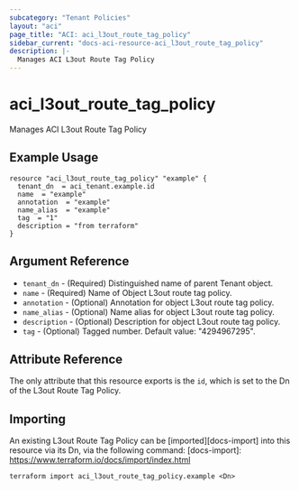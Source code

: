 ```yaml
---
subcategory: "Tenant Policies"
layout: "aci"
page_title: "ACI: aci_l3out_route_tag_policy"
sidebar_current: "docs-aci-resource-aci_l3out_route_tag_policy"
description: |-
  Manages ACI L3out Route Tag Policy
---
```


# aci_l3out_route_tag_policy

Manages ACI L3out Route Tag Policy

## Example Usage

```hcl
resource "aci_l3out_route_tag_policy" "example" {
  tenant_dn  = aci_tenant.example.id
  name  = "example"
  annotation  = "example"
  name_alias  = "example"
  tag  = "1"
  description = "from terraform"
}
```

## Argument Reference

- `tenant_dn` - (Required) Distinguished name of parent Tenant object.
- `name` - (Required) Name of Object L3out route tag policy.
- `annotation` - (Optional) Annotation for object L3out route tag policy.
- `name_alias` - (Optional) Name alias for object L3out route tag policy.
- `description` - (Optional) Description for object L3out route tag policy.
- `tag` - (Optional) Tagged number. Default value: "4294967295".

## Attribute Reference

The only attribute that this resource exports is the `id`, which is set to the
Dn of the L3out Route Tag Policy.

## Importing

An existing L3out Route Tag Policy can be [imported][docs-import] into this resource via its Dn, via the following command:
[docs-import]: https://www.terraform.io/docs/import/index.html

```
terraform import aci_l3out_route_tag_policy.example <Dn>
```
